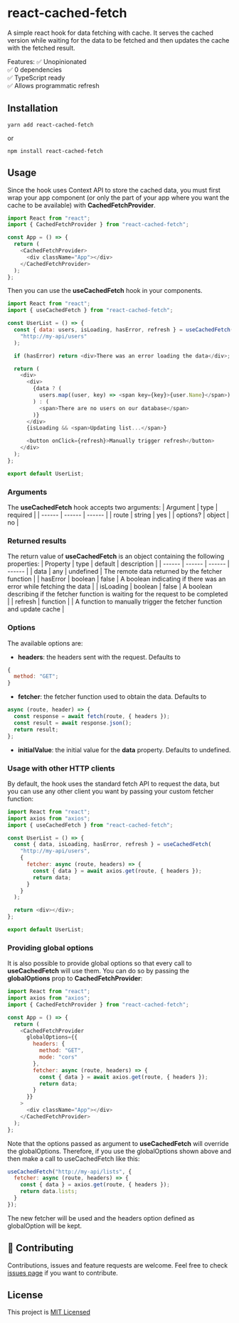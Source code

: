 # react-cached-fetch

A simple react hook for data fetching with cache. It serves the cached version while waiting for the data to be fetched and then updates the cache with the fetched result.

Features:
✅ Unopinionated  
✅ 0 dependencies  
✅ TypeScript ready  
✅ Allows programmatic refresh

## Installation

```
yarn add react-cached-fetch
```

or

```
npm install react-cached-fetch
```

## Usage

Since the hook uses Context API to store the cached data, you must first wrap your app component (or only the part of your app where you want the cache to be available) with **CachedFetchProvider**.

```javascript
import React from "react";
import { CachedFetchProvider } from "react-cached-fetch";

const App = () => {
  return (
    <CachedFetchProvider>
      <div className="App"></div>
    </CachedFetchProvider>
  );
};
```

Then you can use the **useCachedFetch** hook in your components.

```javascript
import React from "react";
import { useCachedFetch } from "react-cached-fetch";

const UserList = () => {
  const { data: users, isLoading, hasError, refresh } = useCachedFetch(
    "http://my-api/users"
  );

  if (hasError) return <div>There was an error loading the data</div>;

  return (
    <div>
      <div>
        {data ? (
          users.map((user, key) => <span key={key}>{user.Name}</span>)
        ) : (
          <span>There are no users on our database</span>
        )}
      </div>
      {isLoading && <span>Updating list...</span>}

      <button onClick={refresh}>Manually trigger refresh</button>
    </div>
  );
};

export default UserList;
```

### Arguments

The **useCachedFetch** hook accepts two arguments:
| Argument | type | required |
| ------ | ------ | ------ |
| route | string | yes |
| options? | object | no |

### Returned results

The return value of **useCachedFetch** is an object containing the following properties:
| Property | type | default | description |
| ------ | ------ | ------ | ------ |
| data | any | undefined | The remote data returned by the fetcher function |
| hasError | boolean | false | A boolean indicating if there was an error while fetching the data |
| isLoading | boolean | false | A boolean describing if the fetcher function is waiting for the request to be completed |
| refresh | function | | A function to manually trigger the fetcher function and update cache |

### Options

The available options are:

- **headers**: the headers sent with the request. Defaults to

```javascript
{
  method: "GET";
}
```

- **fetcher**: the fetcher function used to obtain the data. Defaults to

```javascript
async (route, header) => {
  const response = await fetch(route, { headers });
  const result = await response.json();
  return result;
};
```

- **initialValue**: the initial value for the **data** property. Defaults to undefined.

### Usage with other HTTP clients

By default, the hook uses the standard fetch API to request the data, but you can use any other client you want by passing your custom fetcher function:

```javascript
import React from "react";
import axios from "axios";
import { useCachedFetch } from "react-cached-fetch";

const UserList = () => {
  const { data, isLoading, hasError, refresh } = useCachedFetch(
    "http://my-api/users",
    {
      fetcher: async (route, headers) => {
        const { data } = await axios.get(route, { headers });
        return data;
      }
    }
  );

  return <div></div>;
};

export default UserList;
```

### Providing global options

It is also possible to provide global options so that every call to **useCachedFetch** will use them. You can do so by passing the **globalOptions** prop to **CachedFetchProvider**:

```javascript
import React from "react";
import axios from "axios";
import { CachedFetchProvider } from "react-cached-fetch";

const App = () => {
  return (
    <CachedFetchProvider
      globalOptions={{
        headers: {
          method: "GET",
          mode: "cors"
        },
        fetcher: async (route, headers) => {
          const { data } = await axios.get(route, { headers });
          return data;
        }
      }}
    >
      <div className="App"></div>
    </CachedFetchProvider>
  );
};
```

Note that the options passed as argument to **useCachedFetch** will override the globalOptions. Therefore, if you use the globalOptions shown above and then make a call to useCachedFetch like this:

```javascript
useCachedFetch("http://my-api/lists", {
  fetcher: async (route, headers) => {
    const { data } = axios.get(route, { headers });
    return data.lists;
  }
});
```

The new fetcher will be used and the headers option defined as globalOption will be kept.

## 🤝 Contributing

Contributions, issues and feature requests are welcome.
Feel free to check [issues page](https://github.com/vitorbertolucci/react-cached-fetch/issues) if you want to contribute.

## License

This project is [MIT Licensed](https://github.com/vitorbertolucci/react-cached-fetch/blob/main/LICENSE)
